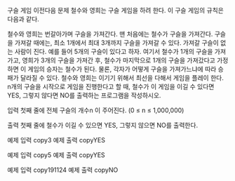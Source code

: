 구슬 게임
이전다음
문제
철수와 영희는 구슬 게임을 하려 한다. 이 구슬 게임의 규칙은 다음과 같다.

철수와 영희는 번갈아가며 구슬을 가져간다. 맨 처음에는 철수가 구슬을 가져간다.
구슬을 가져갈 때에는, 최소 1개에서 최대 3개까지 구슬을 가져갈 수 있다.
가져갈 구슬이 없는 사람이 진다.
예를 들어 5개의 구슬이 있다고 하자. 여기서 철수가 1개의 구슬을 가져가고, 영희가 3개의 구슬을 가져간 후, 철수가 마지막으로 1개의 구슬을 가져갔다고 가정하면 이 게임의 승자는 철수가 된다. 물론, 각자가 어떻게 구슬을 가져가느냐에 따라 승패가 달라질 수 있다. 철수와 영희는 이기기 위해서 최선을 다해서 게임을 플레이 한다. n개의 구슬을 시작으로 게임을 진행한다고 할 때, 철수가 이 게임을 이길 수 있다면 YES, 그렇지 않다면 NO를 출력하는 프로그램을 작성하시오.



입력
첫째 줄에 전체 구슬의 개수n 이 주어진다. (0 ≤ n ≤ 1,000,000)

출력
첫째 줄에 철수가 이길 수 있으면 YES, 그렇지 않으면 NO를 출력한다.



예제 입력
copy3
예제 출력
copyYES


예제 입력
copy5
예제 출력
copyYES


예제 입력
copy191124
예제 출력
copyNO